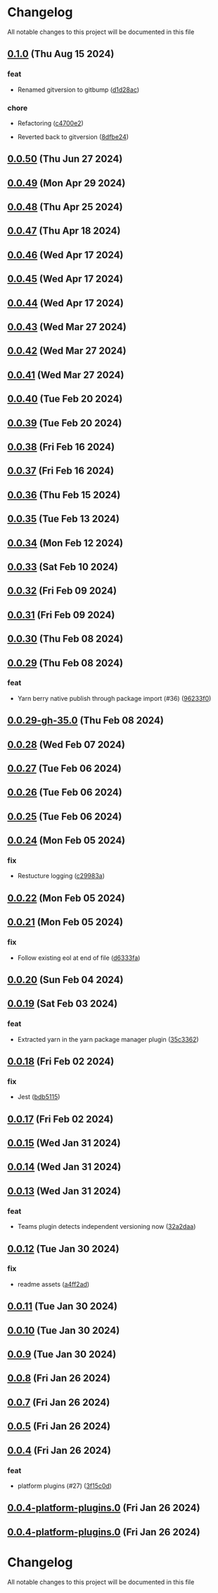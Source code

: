 
# Changelog

All notable changes to this project will be documented in this file


## [0.1.0](https://github.com/jwpkg/gitversion/compare/v0.0.50...v0.1.0) (Thu Aug 15 2024)

### feat

* Renamed gitversion to gitbump ([d1d28ac](https://github.com/jwpkg/gitversion/commit/d1d28accba13826a0f87e293f4153436628cea99))

### chore

* Refactoring ([c4700e2](https://github.com/jwpkg/gitversion/commit/c4700e26e76a662214ce235796015fd3343bb9a7))

* Reverted back to gitversion ([8dfbe24](https://github.com/jwpkg/gitversion/commit/8dfbe24b42538f61e514727873c22423ed7b1818))

## [0.0.50](https://github.com/jwpkg/gitversion/compare/v0.0.49...v0.0.50) (Thu Jun 27 2024)



## [0.0.49](https://github.com/jwpkg/gitversion/compare/v0.0.48...v0.0.49) (Mon Apr 29 2024)



## [0.0.48](https://github.com/jwpkg/gitversion/compare/v0.0.47...v0.0.48) (Thu Apr 25 2024)



## [0.0.47](https://github.com/jwpkg/gitversion/compare/v0.0.46...v0.0.47) (Thu Apr 18 2024)



## [0.0.46](https://github.com/jwpkg/gitversion/compare/v0.0.45...v0.0.46) (Wed Apr 17 2024)



## [0.0.45](https://github.com/jwpkg/gitversion/compare/v0.0.44...v0.0.45) (Wed Apr 17 2024)



## [0.0.44](https://github.com/jwpkg/gitversion/compare/v0.0.43...v0.0.44) (Wed Apr 17 2024)



## [0.0.43](https://github.com/jwpkg/gitversion/compare/v0.0.42...v0.0.43) (Wed Mar 27 2024)



## [0.0.42](https://github.com/jwpkg/gitversion/compare/v0.0.41...v0.0.42) (Wed Mar 27 2024)



## [0.0.41](https://github.com/jwpkg/gitversion/compare/v0.0.40...v0.0.41) (Wed Mar 27 2024)



## [0.0.40](https://github.com/jwpkg/gitversion/compare/v0.0.39...v0.0.40) (Tue Feb 20 2024)



## [0.0.39](https://github.com/jwpkg/gitversion/compare/v0.0.38...v0.0.39) (Tue Feb 20 2024)



## [0.0.38](https://github.com/jwpkg/gitversion/compare/v0.0.37...v0.0.38) (Fri Feb 16 2024)



## [0.0.37](https://github.com/jwpkg/gitversion/compare/v0.0.36...v0.0.37) (Fri Feb 16 2024)



## [0.0.36](https://github.com/jwpkg/gitversion/compare/v0.0.35...v0.0.36) (Thu Feb 15 2024)



## [0.0.35](https://github.com/jwpkg/gitversion/compare/v0.0.34...v0.0.35) (Tue Feb 13 2024)



## [0.0.34](https://github.com/jwpkg/gitversion/compare/v0.0.33...v0.0.34) (Mon Feb 12 2024)



## [0.0.33](https://github.com/jwpkg/gitversion/compare/v0.0.32...v0.0.33) (Sat Feb 10 2024)



## [0.0.32](https://github.com/jwpkg/gitversion/compare/v0.0.31...v0.0.32) (Fri Feb 09 2024)



## [0.0.31](https://github.com/jwpkg/gitversion/compare/v0.0.30...v0.0.31) (Fri Feb 09 2024)



## [0.0.30](https://github.com/jwpkg/gitversion/compare/v0.0.29...v0.0.30) (Thu Feb 08 2024)



## [0.0.29](https://github.com/jwpkg/gitversion/compare/v0.0.28...v0.0.29) (Thu Feb 08 2024)

### feat

* Yarn berry native publish through package import (#36) ([96233f0](https://github.com/jwpkg/gitversion/commit/96233f0165ea8106a0024b5ab11ebd7136b203f3))

## [0.0.29-gh-35.0](https://github.com/jwpkg/gitversion/compare/v0.0.28...v0.0.29-gh-35.0) (Thu Feb 08 2024)



## [0.0.28](https://github.com/jwpkg/gitversion/compare/v0.0.27...v0.0.28) (Wed Feb 07 2024)



## [0.0.27](https://github.com/jwpkg/gitversion/compare/v0.0.26...v0.0.27) (Tue Feb 06 2024)



## [0.0.26](https://github.com/jwpkg/gitversion/compare/v0.0.25...v0.0.26) (Tue Feb 06 2024)



## [0.0.25](https://github.com/jwpkg/gitversion/compare/v0.0.24...v0.0.25) (Tue Feb 06 2024)



## [0.0.24](https://github.com/jwpkg/gitversion/compare/v0.0.23...v0.0.24) (Mon Feb 05 2024)

### fix

* Restucture logging ([c29983a](https://github.com/jwpkg/gitversion/commit/c29983ab3779b001f98326193d614b14d02b7c43))

## [0.0.22](https://github.com/jwpkg/gitversion/compare/v0.0.21...v0.0.22) (Mon Feb 05 2024)



## [0.0.21](https://github.com/jwpkg/gitversion/compare/v0.0.20...v0.0.21) (Mon Feb 05 2024)

### fix

* Follow existing eol at end of file ([d6333fa](https://github.com/jwpkg/gitversion/commit/d6333fa3630405d9b1ccbf1c470a75ed2c3db645))

## [0.0.20](https://github.com/jwpkg/gitversion/compare/v0.0.19...v0.0.20) (Sun Feb 04 2024)



## [0.0.19](https://github.com/jwpkg/gitversion/compare/v0.0.18...v0.0.19) (Sat Feb 03 2024)

### feat

* Extracted yarn in the yarn package manager plugin ([35c3362](https://github.com/jwpkg/gitversion/commit/35c3362e198cd8d9f82b35b97e465a76e5edeeaa))

## [0.0.18](https://github.com/jwpkg/gitversion/compare/v0.0.17...v0.0.18) (Fri Feb 02 2024)

### fix

* Jest ([bdb5115](https://github.com/jwpkg/gitversion/commit/bdb5115c4dc6daabc5a0b9d6d275d1b09c843040))

## [0.0.17](https://github.com/jwpkg/gitversion/compare/v0.0.16...v0.0.17) (Fri Feb 02 2024)



## [0.0.15](https://github.com/jwpkg/gitversion/compare/v0.0.14...v0.0.15) (Wed Jan 31 2024)



## [0.0.14](https://github.com/jwpkg/gitversion/compare/v0.0.13...v0.0.14) (Wed Jan 31 2024)



## [0.0.13](https://github.com/jwpkg/gitversion/compare/v0.0.12...v0.0.13) (Wed Jan 31 2024)

### feat

* Teams plugin detects independent versioning now ([32a2daa](https://github.com/jwpkg/gitversion/commit/32a2daa7bdc229e3a99a1fc6f3b5e7f7a4a6603a))

## [0.0.12](https://github.com/jwpkg/gitversion/compare/v0.0.11...v0.0.12) (Tue Jan 30 2024)

### fix

* readme assets ([a4ff2ad](https://github.com/jwpkg/gitversion/commit/a4ff2ad3725f5012c16b07f5f9fc4346fcafffb8))

## [0.0.11](https://github.com/jwpkg/gitversion/compare/v0.0.10...v0.0.11) (Tue Jan 30 2024)



## [0.0.10](https://github.com/jwpkg/gitversion/compare/v0.0.9...v0.0.10) (Tue Jan 30 2024)



## [0.0.9](https://github.com/jwpkg/gitversion/compare/v0.0.8...v0.0.9) (Tue Jan 30 2024)



## [0.0.8](https://github.com/jwpkg/gitversion/compare/v0.0.7...v0.0.8) (Fri Jan 26 2024)



## [0.0.7](https://github.com/jwpkg/gitversion/compare/0.0.6...0.0.7) (Fri Jan 26 2024)



## [0.0.5](https://github.com/not_initialized/not_initialized/compare/0.0.4...0.0.5) (Fri Jan 26 2024)



## [0.0.4](https://github.com///compare/0.0.3...0.0.4) (Fri Jan 26 2024)

### feat

* platform plugins (#27) ([3f15c0d](https://github.com///commit/3f15c0d0555dcb985d7e36dc91f5d7f753e45f13))

## [0.0.4-platform-plugins.0](https://github.com/jwpkg/gitversion/compare/0.0.3...0.0.4-platform-plugins.0) (Fri Jan 26 2024)



## [0.0.4-platform-plugins.0](https://github.com/jwpkg/gitversion/compare/0.0.3...0.0.4-platform-plugins.0) (Fri Jan 26 2024)

# Changelog

All notable changes to this project will be documented in this file
